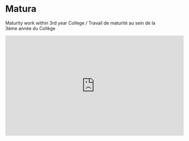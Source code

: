 # Matura
Maturity work within 3rd year College / Travail de maturité au sein de la 3ème année du Collège

<iframe width="560" height="315" src="https://www.youtube.com/embed/NTWrkHafjfM" title="YouTube video player" frameborder="0" allow="accelerometer; autoplay; clipboard-write; encrypted-media; gyroscope; picture-in-picture; web-share" allowfullscreen></iframe>
